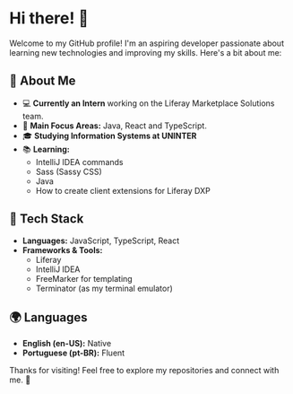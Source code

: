 # Hi there! 👋

Welcome to my GitHub profile! I'm an aspiring developer passionate about learning new technologies and improving my skills. Here's a bit about me:

## 🚀 About Me
- 💻 **Currently an Intern** working on the Liferay Marketplace Solutions team.
- 🎯 **Main Focus Areas:** Java, React and TypeScript.
- 🎓 **Studying Information Systems at UNINTER**
- 📚 **Learning:**
  - IntelliJ IDEA commands
  - Sass (Sassy CSS)
  - Java
  - How to create client extensions for Liferay DXP

## 🔧 Tech Stack
- **Languages:** JavaScript, TypeScript, React
- **Frameworks & Tools:**
  - Liferay
  - IntelliJ IDEA
  - FreeMarker for templating
  - Terminator (as my terminal emulator)

## 🌍 Languages
- **English (en-US):** Native
- **Portuguese (pt-BR):** Fluent

Thanks for visiting! Feel free to explore my repositories and connect with me. 🚀
